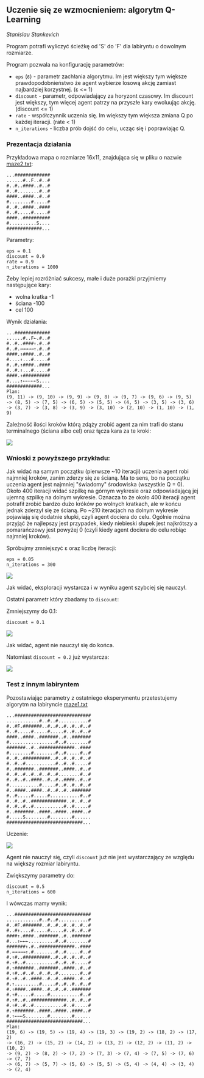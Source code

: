 ## Uczenie się ze wzmocnieniem: algorytm Q-Learning

_Stanislau Stankevich_

Program potrafi wyliczyć ścieżkę od 'S' do 'F' dla labiryntu o dowolnym rozmiarze.

Program pozwala na konfigurację parametrów:

* `eps` (ε) - parametr zachłania algorytmu. Im jest większy tym większe prawdopodobnieństwo że agent wybierze losową akcję zamiast najbardziej korzystnej. (ε <= 1)
* `discount` - parametr, odpowiadający za horyzont czasowy. Im discount jest większy, tym więcej agent patrzy na przyszłe kary ewoluując akcję. (discount <= 1)
* `rate` - współczynnik uczenia się. Im większy tym większa zmiana Q po każdej iteracji. (rate < 1)
* `n_iterations` - liczba prób dojść do celu, ucząc się i poprawiając Q.

### Prezentacja działania

Przykładowa mapa o rozmiarze 16x11, znajdująca się w pliku o nazwie [maze2.txt](maze2.txt):

```
...#############
......#..F..#..#
#..#..####..#..#
#..#........#..#
####..####..#..#
#........#.....#
#..#..####..####
#..#.....#.....#
####..##########
#..........S....
#############...
```

Parametry:

```
eps = 0.1
discount = 0.9
rate = 0.9
n_iterations = 1000
```

Żeby lepiej rozróżniać sukcesy, małe i duże porażki przyjmiemy następujące kary:

* wolna kratka -1
* ściana -100
* cel 100

Wynik działania:
```
...#############
......#..F←.#..#
#..#..####↑.#..#
#..#.→→→→→↑.#..#
####.↑####..#..#
#....↑...#.....#
#..#.↑####..####
#..#.↑...#.....#
####.↑##########
#....↑←←←←←S....
#############...
Plan:
(9, 11) -> (9, 10) -> (9, 9) -> (9, 8) -> (9, 7) -> (9, 6) -> (9, 5)
-> (8, 5) -> (7, 5) -> (6, 5) -> (5, 5) -> (4, 5) -> (3, 5) -> (3, 6) 
-> (3, 7) -> (3, 8) -> (3, 9) -> (3, 10) -> (2, 10) -> (1, 10) -> (1, 9)

```

Zależność ilości kroków którą zdąży zrobić agent za nim trafi do stanu terminalnego (ściana albo cel) oraz łącza kara za te kroki:

![](images/figure_16X11_eps0.1_disc0.9_rate0.9_iters1000.png)

### Wnioski z powyższego przykładu:

Jak widać na samym początku (pierwsze ~10 iteracji) 
uczenia agent robi najmniej kroków, zanim zderzy
się ze ścianą. Ma to sens, bo na początku uczenia
agent jest najmniej "świadomy" środowiska (wszystkie Q = 0). 
Około 400 iteracji widać szpilkę na górnym wykresie oraz odpowiadającą
jej ujemną szpilkę na dolnym wykresie. Oznacza to że około 400 iteracji 
agent potrafił zrobić bardzo dużo króków po wolnych kratkach, ale w końcu
jednak zderzył się ze ścianą. Po ~210 iteracjach na dolnym wykresie 
pojawiają się dodatnie słupki, czyli agent dociera do celu. Ogólnie można 
przyjąć że najlepszy jest przypadek, kiedy niebieski słupek jest najkrótszy a 
pomarańczowy jest powyżej 0 (czyli kiedy agent dociera do celu robiąc najmniej kroków).

Spróbujmy zmniejszyć ε oraz liczbę iteracji:

```
eps = 0.05
n_iterations = 300
```

![](images/figure_16X11_eps0.05_disc0.9_rate0.9_iters300.png)

Jak widać, eksploracji wystarcza i w wyniku agent szybciej się nauczył.

Ostatni parametr który zbadamy to `discount`:

Zmniejszymy do 0.1:

```
discount = 0.1
```

![](images/figure_16X11_eps0.05_disc0.1_rate0.9_iters300.png)

Jak widać, agent nie nauczył się do końca.

Natomiast `discount = 0.2` już wystarcza:

![](images/figure_16X11_eps0.05_disc0.2_rate0.9_iters300.png)

### Test z innym labiryntem

Pozostawiając parametry z ostatniego eksperymentu przetestujemy algorytm na labiryncie [maze1.txt](maze1.txt)

```
...############################
............#..#..#...........#
#..#F.#######..#..#..#..#..#..#
#..#.....#.....#.....#..#..#..#
####..####..#######..#..#######
#.................#..#........#
#######..#..#############..####
#........#........#..#.....#..#
#..#..##########..#..#..#..#..#
#..#..#...........#..#..#.....#
#..#######..#######..####..#..#
#..#..#..#..#..#..#........#..#
#..#..#..####..#..#..####..#..#
#...........#.....#..#..#..#..#
#..####..####..#..#..#..#######
#..#.....#.....#...........#..#
#..#..#..#############..#..#..#
#..#..#..#...........#..#.....#
#..#######..####..####..####..#
#.....S........#........#......
############################...
```

Uczenie:

![](images/figure_maze1.txt_eps0.05_disc0.2_rate0.9_iters300.png)

Agent nie nauczył się, czyli `discount` już nie jest wystarczający ze względu na większy rozmiar labiryntu.

Zwiększymy parametry do:
```
discount = 0.5
n_iterations = 600
```

I wówczas mamy wynik:

```
...############################
............#..#..#...........#
#..#F.#######..#..#..#..#..#..#
#..#↑....#.....#.....#..#..#..#
####↑.####..#######..#..#######
#...↑←←←..........#..#........#
#######↑.#..#############..####
#.→→→→→↑.#........#..#.....#..#
#.↑#..##########..#..#..#..#..#
#.↑#..#...........#..#..#.....#
#.↑#######..#######..####..#..#
#.↑#..#..#..#..#..#........#..#
#.↑#..#..####..#..#..####..#..#
#.↑.........#.....#..#..#..#..#
#.↑####..####..#..#..#..#######
#.↑#.....#.....#...........#..#
#.↑#..#..#############..#..#..#
#.↑#..#..#...........#..#.....#
#.↑#######..####..####..####..#
#.↑←←←S........#........#......
############################...
Plan:
(19, 6) -> (19, 5) -> (19, 4) -> (19, 3) -> (19, 2) -> (18, 2) -> (17, 2) 
-> (16, 2) -> (15, 2) -> (14, 2) -> (13, 2) -> (12, 2) -> (11, 2) -> (10, 2) 
-> (9, 2) -> (8, 2) -> (7, 2) -> (7, 3) -> (7, 4) -> (7, 5) -> (7, 6) -> (7, 7) 
-> (6, 7) -> (5, 7) -> (5, 6) -> (5, 5) -> (5, 4) -> (4, 4) -> (3, 4) -> (2, 4)

```